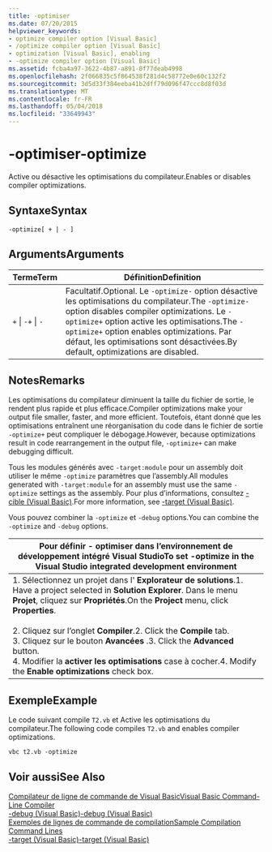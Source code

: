 ```yaml
---
title: -optimiser
ms.date: 07/20/2015
helpviewer_keywords:
- optimize compiler option [Visual Basic]
- /optimize compiler option [Visual Basic]
- optimization [Visual Basic], enabling
- -optimize compiler option [Visual Basic]
ms.assetid: fcba4a97-3622-4b87-a891-0f77deab4998
ms.openlocfilehash: 2f066835c5f864538f281d4c58772e0e60c132f2
ms.sourcegitcommit: 3d5d33f384eeba41b2dff79d096f47ccc8d8f03d
ms.translationtype: MT
ms.contentlocale: fr-FR
ms.lasthandoff: 05/04/2018
ms.locfileid: "33649943"
---
```

# <a name="-optimize"></a><span data-ttu-id="fe580-102">-optimiser</span><span class="sxs-lookup"><span data-stu-id="fe580-102">-optimize</span></span>
<span data-ttu-id="fe580-103">Active ou désactive les optimisations du compilateur.</span><span class="sxs-lookup"><span data-stu-id="fe580-103">Enables or disables compiler optimizations.</span></span>  
  
## <a name="syntax"></a><span data-ttu-id="fe580-104">Syntaxe</span><span class="sxs-lookup"><span data-stu-id="fe580-104">Syntax</span></span>  
  
```  
-optimize[ + | - ]  
```  
  
## <a name="arguments"></a><span data-ttu-id="fe580-105">Arguments</span><span class="sxs-lookup"><span data-stu-id="fe580-105">Arguments</span></span>  
  
|<span data-ttu-id="fe580-106">Terme</span><span class="sxs-lookup"><span data-stu-id="fe580-106">Term</span></span>|<span data-ttu-id="fe580-107">Définition</span><span class="sxs-lookup"><span data-stu-id="fe580-107">Definition</span></span>|  
|---|---|  
|<span data-ttu-id="fe580-108">`+` &#124; `-`</span><span class="sxs-lookup"><span data-stu-id="fe580-108">`+` &#124; `-`</span></span>|<span data-ttu-id="fe580-109">Facultatif.</span><span class="sxs-lookup"><span data-stu-id="fe580-109">Optional.</span></span> <span data-ttu-id="fe580-110">Le `-optimize-` option désactive les optimisations du compilateur.</span><span class="sxs-lookup"><span data-stu-id="fe580-110">The `-optimize-` option disables compiler optimizations.</span></span> <span data-ttu-id="fe580-111">Le `-optimize+` option active les optimisations.</span><span class="sxs-lookup"><span data-stu-id="fe580-111">The `-optimize+` option enables optimizations.</span></span> <span data-ttu-id="fe580-112">Par défaut, les optimisations sont désactivées.</span><span class="sxs-lookup"><span data-stu-id="fe580-112">By default, optimizations are disabled.</span></span>|  
  
## <a name="remarks"></a><span data-ttu-id="fe580-113">Notes</span><span class="sxs-lookup"><span data-stu-id="fe580-113">Remarks</span></span>  
 <span data-ttu-id="fe580-114">Les optimisations du compilateur diminuent la taille du fichier de sortie, le rendent plus rapide et plus efficace.</span><span class="sxs-lookup"><span data-stu-id="fe580-114">Compiler optimizations make your output file smaller, faster, and more efficient.</span></span> <span data-ttu-id="fe580-115">Toutefois, étant donné que les optimisations entraînent une réorganisation du code dans le fichier de sortie `-optimize+` peut compliquer le débogage.</span><span class="sxs-lookup"><span data-stu-id="fe580-115">However, because optimizations result in code rearrangement in the output file, `-optimize+` can make debugging difficult.</span></span>  
  
 <span data-ttu-id="fe580-116">Tous les modules générés avec `-target:module` pour un assembly doit utiliser le même `-optimize` paramètres que l’assembly.</span><span class="sxs-lookup"><span data-stu-id="fe580-116">All modules generated with `-target:module` for an assembly must use the same `-optimize` settings as the assembly.</span></span> <span data-ttu-id="fe580-117">Pour plus d’informations, consultez [-cible (Visual Basic)](../../../visual-basic/reference/command-line-compiler/target.md).</span><span class="sxs-lookup"><span data-stu-id="fe580-117">For more information, see [-target (Visual Basic)](../../../visual-basic/reference/command-line-compiler/target.md).</span></span>  
  
 <span data-ttu-id="fe580-118">Vous pouvez combiner la `-optimize` et `-debug` options.</span><span class="sxs-lookup"><span data-stu-id="fe580-118">You can combine the `-optimize` and `-debug` options.</span></span>  
  
|<span data-ttu-id="fe580-119">Pour définir - optimiser dans l’environnement de développement intégré Visual Studio</span><span class="sxs-lookup"><span data-stu-id="fe580-119">To set -optimize in the Visual Studio integrated development environment</span></span>|  
|---|  
|<span data-ttu-id="fe580-120">1.  Sélectionnez un projet dans l' **Explorateur de solutions**.</span><span class="sxs-lookup"><span data-stu-id="fe580-120">1.  Have a project selected in **Solution Explorer**.</span></span> <span data-ttu-id="fe580-121">Dans le menu **Projet**, cliquez sur **Propriétés**.</span><span class="sxs-lookup"><span data-stu-id="fe580-121">On the **Project** menu, click **Properties**.</span></span><br />     <br /><span data-ttu-id="fe580-122">2.  Cliquez sur l’onglet **Compiler**.</span><span class="sxs-lookup"><span data-stu-id="fe580-122">2.  Click the **Compile** tab.</span></span><br /><span data-ttu-id="fe580-123">3.  Cliquez sur le bouton **Avancées** .</span><span class="sxs-lookup"><span data-stu-id="fe580-123">3.  Click the **Advanced** button.</span></span><br /><span data-ttu-id="fe580-124">4.  Modifier la **activer les optimisations** case à cocher.</span><span class="sxs-lookup"><span data-stu-id="fe580-124">4.  Modify the **Enable optimizations** check box.</span></span>|  
  
## <a name="example"></a><span data-ttu-id="fe580-125">Exemple</span><span class="sxs-lookup"><span data-stu-id="fe580-125">Example</span></span>  
 <span data-ttu-id="fe580-126">Le code suivant compile `T2.vb` et Active les optimisations du compilateur.</span><span class="sxs-lookup"><span data-stu-id="fe580-126">The following code compiles `T2.vb` and enables compiler optimizations.</span></span>  
  
```console
vbc t2.vb -optimize  
```  
  
## <a name="see-also"></a><span data-ttu-id="fe580-127">Voir aussi</span><span class="sxs-lookup"><span data-stu-id="fe580-127">See Also</span></span>  
 [<span data-ttu-id="fe580-128">Compilateur de ligne de commande de Visual Basic</span><span class="sxs-lookup"><span data-stu-id="fe580-128">Visual Basic Command-Line Compiler</span></span>](../../../visual-basic/reference/command-line-compiler/index.md)  
 [<span data-ttu-id="fe580-129">-debug (Visual Basic)</span><span class="sxs-lookup"><span data-stu-id="fe580-129">-debug (Visual Basic)</span></span>](../../../visual-basic/reference/command-line-compiler/debug.md)  
 [<span data-ttu-id="fe580-130">Exemples de lignes de commande de compilation</span><span class="sxs-lookup"><span data-stu-id="fe580-130">Sample Compilation Command Lines</span></span>](../../../visual-basic/reference/command-line-compiler/sample-compilation-command-lines.md)  
 [<span data-ttu-id="fe580-131">-target (Visual Basic)</span><span class="sxs-lookup"><span data-stu-id="fe580-131">-target (Visual Basic)</span></span>](../../../visual-basic/reference/command-line-compiler/target.md)
